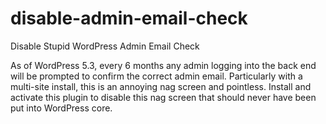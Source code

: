 # disable-admin-email-check
Disable Stupid WordPress Admin Email Check

As of WordPress 5.3, every 6 months any admin logging into the back end will be prompted to confirm the correct admin email.
Particularly with a multi-site install, this is an annoying nag screen and pointless.
Install and activate this plugin to disable this nag screen that should never have been put into WordPress core.
